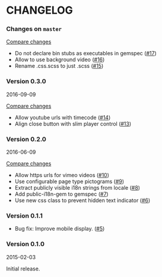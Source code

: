 # CHANGELOG

### Changes on `master`

[Compare changes](https://github.com/codevise/pageflow-embedded-video/compare/v0.3.0...master)

- Do not declare bin stubs as executables in gemspec
  ([#17](https://github.com/codevise/pageflow-embedded-video/pull/17))
- Allow to use background video
  ([#16](https://github.com/codevise/pageflow-embedded-video/pull/16))
- Rename .css.scss to just .scss
  ([#15](https://github.com/codevise/pageflow-embedded-video/pull/15))

### Version 0.3.0

2016-09-09

[Compare changes](https://github.com/codevise/pageflow-embedded-video/compare/v0.2.0...v0.3.0)

- Allow youtube urls with timecode
  ([#14](https://github.com/codevise/pageflow-embedded-video/pull/14))
- Align close button with slim player control
  ([#13](https://github.com/codevise/pageflow-embedded-video/pull/13))

### Version 0.2.0

2016-06-09

[Compare changes](https://github.com/codevise/pageflow-embedded-video/compare/v0.1.0...v0.2.0)

- Allow https urls for vimeo videos
  ([#10](https://github.com/codevise/pageflow-embedded-video/pull/10))
- Use configurable page type pictograms
  ([#9](https://github.com/codevise/pageflow-embedded-video/pull/9))
- Extract publicly visible i18n strings from locale
  ([#8](https://github.com/codevise/pageflow-embedded-video/pull/8))
- Add public-i18n-gem to gemspec
  ([#7](https://github.com/codevise/pageflow-embedded-video/pull/7))
- Use new css class to prevent hidden text indicator
  ([#6](https://github.com/codevise/pageflow-embedded-video/pull/6))

### Version 0.1.1

- Bug fix: Improve mobile display.
  ([#5](https://github.com/codevise/pageflow/pull/5))

### Version 0.1.0

2015-02-03

Initial release.

